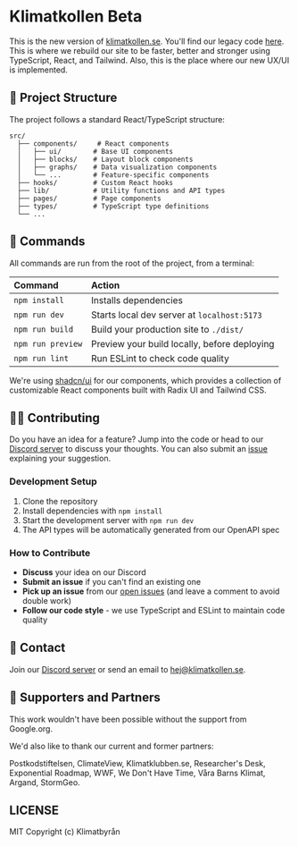 # Klimatkollen Beta

This is the new version of [klimatkollen.se](https://klimatkollen.se). You'll find our legacy code [here](https://github.com/Klimatbyran/klimatkollen).
This is where we rebuild our site to be faster, better and stronger using TypeScript, React, and Tailwind. Also, this is the place where our new UX/UI is implemented.

## 🚀 Project Structure

The project follows a standard React/TypeScript structure:

```
src/
  ├── components/     # React components
  │   ├── ui/        # Base UI components
  │   ├── blocks/    # Layout block components
  │   ├── graphs/    # Data visualization components
  │   └── ...        # Feature-specific components
  ├── hooks/         # Custom React hooks
  ├── lib/           # Utility functions and API types
  ├── pages/         # Page components
  ├── types/         # TypeScript type definitions
  └── ...
```

## 🧞 Commands

All commands are run from the root of the project, from a terminal:

| Command           | Action                                           |
| :--------------- | :----------------------------------------------- |
| `npm install`    | Installs dependencies                            |
| `npm run dev`    | Starts local dev server at `localhost:5173`      |
| `npm run build`  | Build your production site to `./dist/`          |
| `npm run preview`| Preview your build locally, before deploying     |
| `npm run lint`   | Run ESLint to check code quality                 |

We're using [shadcn/ui](https://ui.shadcn.com/) for our components, which provides a collection of customizable React components built with Radix UI and Tailwind CSS.

## 👩‍💻 Contributing

Do you have an idea for a feature? Jump into the code or head to our [Discord server](https://discord.gg/N5P64QPQ6v) to discuss your thoughts. You can also submit an [issue](https://github.com/Klimatbyran/beta/issues) explaining your suggestion.

### Development Setup

1. Clone the repository
2. Install dependencies with `npm install`
3. Start the development server with `npm run dev`
4. The API types will be automatically generated from our OpenAPI spec

### How to Contribute

- **Discuss** your idea on our Discord
- **Submit an issue** if you can't find an existing one
- **Pick up an issue** from our [open issues](https://github.com/Klimatbyran/beta/issues) (and leave a comment to avoid double work)
- **Follow our code style** - we use TypeScript and ESLint to maintain code quality

## 📠 Contact

Join our [Discord server](https://discord.gg/N5P64QPQ6v) or send an email to [hej@klimatkollen.se](mailto:hej@klimatkollen.se).

## 🫶 Supporters and Partners

This work wouldn't have been possible without the support from Google.org.

We'd also like to thank our current and former partners:

Postkodstiftelsen, ClimateView, Klimatklubben.se, Researcher's Desk, Exponential Roadmap, WWF, We Don't Have Time, Våra Barns Klimat, Argand, StormGeo.

## LICENSE

MIT Copyright (c) Klimatbyrån

